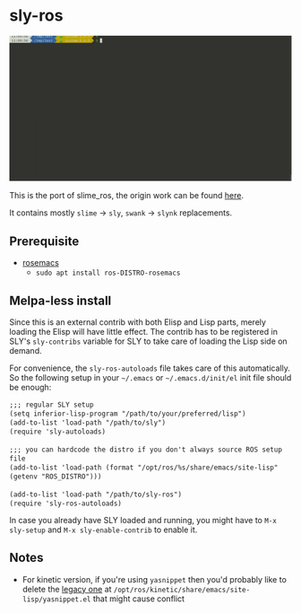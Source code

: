 # sly-ros
![alt text](./screenshots/sample.gif)

This is the port of slime_ros, the origin work can be found [here](https://github.com/code-iai/ros_emacs_utils).

It contains mostly `slime` -> `sly`, `swank` -> `slynk` replacements.

## Prerequisite
- [rosemacs](http://wiki.ros.org/rosemacs)
  - `sudo apt install ros-DISTRO-rosemacs`

## Melpa-less install

Since this is an external contrib with both Elisp and Lisp parts,
merely loading the Elisp will have little effect. The contrib has to
be registered in SLY's `sly-contribs` variable for SLY to take care of
loading the Lisp side on demand.

For convenience, the `sly-ros-autoloads` file takes care
of this automatically. So the following setup in your `~/.emacs` or
`~/.emacs.d/init/el` init file should be enough:

```elisp
;;; regular SLY setup
(setq inferior-lisp-program "/path/to/your/preferred/lisp")
(add-to-list 'load-path "/path/to/sly")
(require 'sly-autoloads)

;;; you can hardcode the distro if you don't always source ROS setup file
(add-to-list 'load-path (format "/opt/ros/%s/share/emacs/site-lisp" (getenv "ROS_DISTRO")))

(add-to-list 'load-path "/path/to/sly-ros")
(require 'sly-ros-autoloads)
```

In case you already have SLY loaded and running, you might have to
`M-x sly-setup` and `M-x sly-enable-contrib` to enable it.

## Notes
- For kinetic version, if you're using `yasnippet` then you'd probably like to delete the [legacy one](https://github.com/code-iai/ros_emacs_utils/blob/kinetic/rosemacs/yasnippet.el) at `/opt/ros/kinetic/share/emacs/site-lisp/yasnippet.el` that might cause conflict
